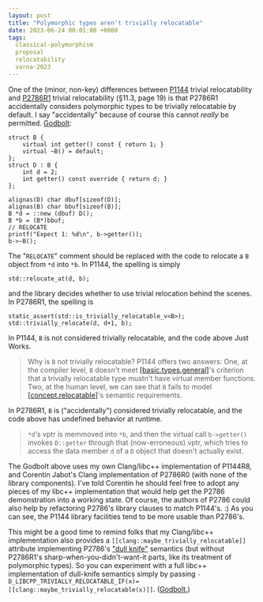 ```yaml
---
layout: post
title: "Polymorphic types aren't trivially relocatable"
date: 2023-06-24 00:01:00 +0000
tags:
  classical-polymorphism
  proposal
  relocatability
  varna-2023
---
```


One of the (minor, non-key) differences between [P1144](https://www.open-std.org/jtc1/sc22/wg21/docs/papers/2023/p1144r8.html#wording-basic.types.general)
trivial relocatability and [P2786R1](https://www.open-std.org/jtc1/sc22/wg21/docs/papers/2023/p2786r1.pdf)
trivial relocatability (§11.3, page 19) is that P2786R1 accidentally considers polymorphic types
to be trivially relocatable by default. I say "accidentally" because of course this cannot _really_
be permitted. [Godbolt](https://godbolt.org/z/5vTnWxEMa):

    struct B {
        virtual int getter() const { return 1; }
        virtual ~B() = default;
    };
    struct D : B {
        int d = 2;
        int getter() const override { return d; }
    };

    alignas(D) char dbuf[sizeof(D)];
    alignas(B) char bbuf[sizeof(B)];
    B *d = ::new (dbuf) D();
    B *b = (B*)bbuf;
    // RELOCATE
    printf("Expect 1: %d\n", b->getter());
    b->~B();

The "`RELOCATE`" comment should be replaced with the code to relocate a `B` object from `*d` into `*b`.
In P1144, the spelling is simply

    std::relocate_at(d, b);

and the library decides whether to use trivial relocation behind the scenes. In P2786R1, the spelling is

    static_assert(std::is_trivially_relocatable_v<B>);
    std::trivially_relocate(d, d+1, b);

In P1144, `B` is not considered trivially relocatable, and the code above Just Works.

> Why is `B` not trivially relocatable? P1144 offers two answers: One, at the compiler level, `B` doesn't meet
> [[basic.types.general]](https://www.open-std.org/jtc1/sc22/wg21/docs/papers/2023/p1144r8.html#wording-basic.types.general)'s criterion
> that a trivially relocatable type mustn't have virtual member functions. Two, at the human level, we
> can see that `B` fails to model [[concept.relocatable]](https://www.open-std.org/jtc1/sc22/wg21/docs/papers/2023/p1144r8.html#wording-concept.relocatable)'s
> semantic requirements.

In P2786R1, `B` is ("accidentally") considered trivially relocatable, and the code above has undefined behavior
at runtime.

> `*d`'s vptr is memmoved into `*b`, and then the virtual call `b->getter()` invokes `D::getter`
> through that (now-erroneous) vptr, which tries to access the data member `d` of a `D` object
> that doesn't actually exist.

The Godbolt above uses my own Clang/libc++ implementation of P1144R8, and Corentin Jabot's
Clang implementation of P2786R0 (with none of the library components). I've told Corentin he
should feel free to adopt any pieces of my libc++ implementation that would help get the
P2786 demonstration into a working state. Of course, the authors of P2786 could also help
by refactoring P2786's library clauses to match P1144's. :)  As you can see, the P1144 library
facilities tend to be more usable than P2786's.

This might be a good time to remind folks that my Clang/libc++ implementation also provides
a `[[clang::maybe_trivially_relocatable]]` attribute implementing P2786's
["dull knife"](/blog/2023/03/10/sharp-knife-dull-knife/) semantics (but without P2786R1's
sharp-when-you-didn't-want-it parts, like its treatment of polymorphic types). So you can experiment
with a full libc++ implementation of dull-knife semantics simply by passing
`-D_LIBCPP_TRIVIALLY_RELOCATABLE_IF(x)=[[clang::maybe_trivially_relocatable(x)]]`.
([Godbolt.](https://godbolt.org/z/8Gj7K55vM))
